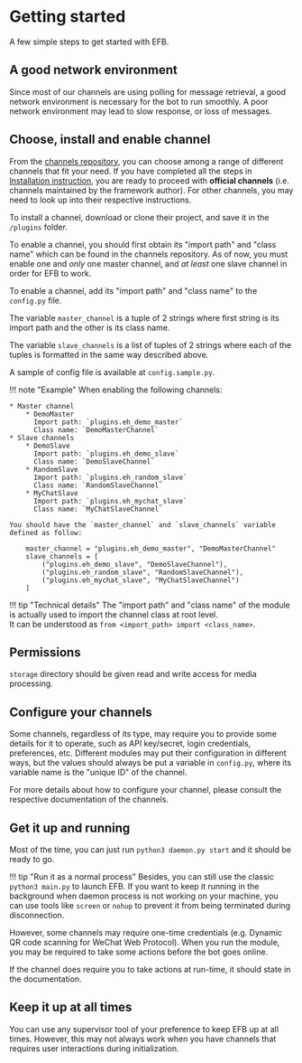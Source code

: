 # Getting started

A few simple steps to get started with EFB.

## A good network environment
Since most of our channels are using polling for message retrieval, a good network environment is necessary for the bot to run smoothly. A poor network environment may lead to slow response, or loss of messages.

## Choose, install and enable channel
From the [channels repository](channels-repository.md), you can choose among a range of different channels that fit your need. If you have completed all the steps in [Installation instruction](installation.md), you are ready to proceed with **official channels** (i.e. channels maintained by the framework author). For other channels, you may need to look up into their respective instructions.

To install a channel, download or clone their project, and save it in the `/plugins` folder.

To enable a channel, you should first obtain its "import path" and "class name" which can be found in the channels repository.
As of now, you must enable one and *only* one master channel, and *at least* one slave channel in order for EFB to work.

To enable a channel, add its "import path" and "class name" to the `config.py` file.

The variable `master_channel` is a tuple of 2 strings where first string is its import path and the other is its class name.

The variable `slave_channels` is a list of tuples of 2 strings where each of the tuples is formatted in the same way described above.

A sample of config file is available at `config.sample.py`.

!!! note "Example"
    When enabling the following channels:

    * Master channel
        * DemoMaster  
          Import path: `plugins.eh_demo_master`  
          Class name: `DemoMasterChannel`
    * Slave channels
        * DemoSlave  
          Import path: `plugins.eh_demo_slave`  
          Class name: `DemoSlaveChannel`
        * RandomSlave  
          Import path: `plugins.eh_random_slave`  
          Class name: `RandomSlaveChannel`
        * MyChatSlave  
          Import path: `plugins.eh_mychat_slave`  
          Class name: `MyChatSlaveChannel`

    You should have the `master_channel` and `slave_channels` variable defined as follow:

        master_channel = "plugins.eh_demo_master", "DemoMasterChannel"
        slave_channels = [
            ("plugins.eh_demo_slave", "DemoSlaveChannel"),
            ("plugins.eh_random_slave", "RandomSlaveChannel"),
            ("plugins.eh_mychat_slave", "MyChatSlaveChannel")
        ]

!!! tip "Technical details"
    The "import path" and "class name" of the module is actually used to import the channel class at root level.  
    It can be understood as `from <import_path> import <class_name>`.

## Permissions
`storage` directory should be given read and write access for media processing.

## Configure your channels
Some channels, regardless of its type, may require you to provide some details for it to operate, such as API key/secret, login credentials, preferences, etc. Different modules may put their configuration in different ways, but the values should always be put a variable in `config.py`, where its variable name is the "unique ID" of the channel.

For more details about how to configure your channel, please consult the respective documentation of the channels.

## Get it up and running
Most of the time, you can just run `python3 daemon.py start` and it should be ready to go.

!!! tip "Run it as a normal process"
    Besides, you can still use the classic `python3 main.py` to launch EFB. If you want to keep it running in the background when daemon process is not working on your machine, you can use tools like `screen` or `nohup` to prevent it from being terminated during disconnection.

However, some channels may require one-time credentials (e.g. Dynamic QR code scanning for WeChat Web Protocol). When you run the module, you may be required to take some actions before the bot goes online.

If the channel does require you to take actions at run-time, it should state in the documentation.

## Keep it up at all times
You can use any supervisor tool of your preference to keep EFB up at all times. However, this may not always work when you have channels that requires user interactions during initialization.
